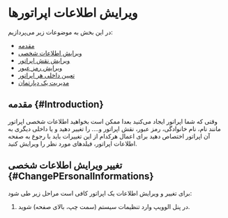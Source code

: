 # ویرایش اطلاعات اپراتورها

در این بخش به موضوعات زیر می‌پردازیم:
-	[مقدمه](#Introduction)
-	[ویرایش اطلاعات شخصی](#ChangePErsonalInformations)
-	[ویرایش نقش اپراتور ](#ChangeOperatorRole)
-	[ویرایش رمز عبور](#ChangePersonalPassword)
-	[تعیین داخلی هر اپراتور](#ChoseOperatorExtention)
-	[مدیریت یک دپارتمان](#MangementOFDepartman)

## مقدمه {#Introduction}
وقتی که شما اپراتور ایجاد می‌کنید بعدا ممکن است بخواهید اطلاعات شخصی اپراتور مانند نام، نام خانوادگی، رمز عبور، نقش اپراتور و.... را تغییر دهید و یا داخلی دیگری به آن اپراتور اختصاص دهید برای اعمال هرکدام از این تغییرات باید با رجوع به صفحه اطلاعات اپراتور، فیلدهای مورد نظر را ویرایش کنید.
## تغییر ویرایش اطلاعات شخصی {#ChangePErsonalInformations}
برای تغییر و ویرایش اطلاعات یک اپراتور کافی است مراحل زیر طی شود:
1.	در پنل الوویپ وارد تنظیمات سیستم (سمت چپ، بالای صفحه) شوید.
